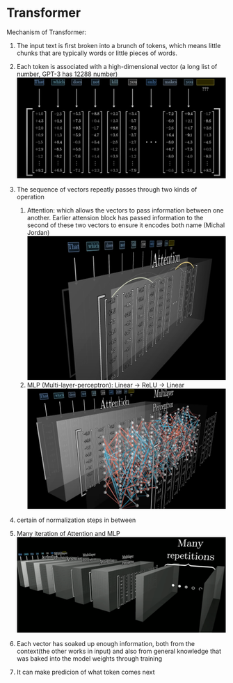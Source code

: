 # Transformer

Mechanism of Transformer:
1. The input text is first broken into a brunch of tokens, which means little chunks that are typically words or little pieces of words. 
2. Each token is associated with a high-dimensional vector (a long list of number, GPT-3 has 12288 number) 
![alt text](image.png)
3. The sequence of vectors repeatly passes through two kinds of operation
   1. Attention: which allows the vectors to pass information between one another. Earlier attension block has passed information to the second  of these two vectors to ensure it encodes both name (Michal Jordan)
 ![alt text](image-1.png)
   2. MLP (Multi-layer-perceptron): Linear -> ReLU -> Linear 
   ![alt text](image-2.png)


4. certain of normalization steps in between
5. Many iteration of Attention and MLP
   ![alt text](image-3.png)
6. Each vector has soaked up enough information, both from the context(the other works in input) and also from general knowledge that was baked into the model weights through training 
7. It can make predicion of what token comes next 